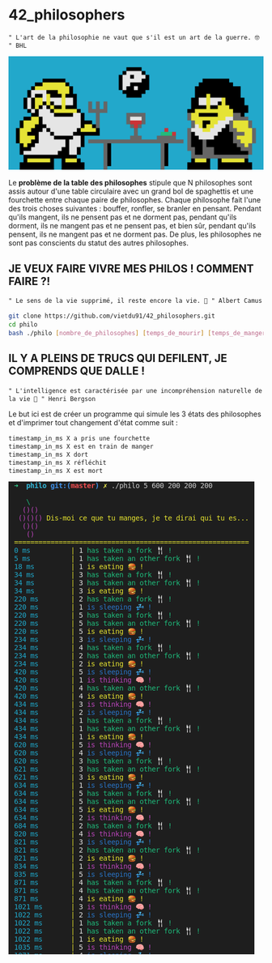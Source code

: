 # 42_philosophers

```
" L'art de la philosophie ne vaut que s'il est un art de la guerre. 🤓 " BHL 
```
![Screenshot](philo_pixel.png)

Le **problème de la table des philosophes** stipule que N philosophes sont assis autour d'une table circulaire avec un grand bol de spaghettis et une fourchette entre chaque paire de philosophes. Chaque philosophe fait l'une des trois choses suivantes : bouffer, ronfler, se branler en pensant. Pendant qu'ils mangent, ils ne pensent pas et ne dorment pas, pendant qu'ils dorment, ils ne mangent pas et ne pensent pas, et bien sûr, pendant qu'ils pensent, ils ne mangent pas et ne dorment pas. De plus, les philosophes ne sont pas conscients du statut des autres philosophes. 

## JE VEUX FAIRE VIVRE MES PHILOS ! COMMENT FAIRE ?!

```
" Le sens de la vie supprimé, il reste encore la vie. 🌱 " Albert Camus
```

```bash
git clone https://github.com/vietdu91/42_philosophers.git
cd philo
bash ./philo [nombre_de_philosophes] [temps_de_mourir] [temps_de_manger] [temps_de_dormir]
```
## IL Y A PLEINS DE TRUCS QUI DEFILENT, JE COMPRENDS QUE DALLE !

```
" L'intelligence est caractérisée par une incompréhension naturelle de la vie 🧬 " Henri Bergson
```
Le but ici est de créer un programme qui simule les 3 états des philosophes et d'imprimer tout changement d'état comme suit :

    timestamp_in_ms X a pris une fourchette
    timestamp_in_ms X est en train de manger
    timestamp_in_ms X dort
    timestamp_in_ms X réfléchit
    timestamp_in_ms X est mort

![Screenshot](philo_action.png)
